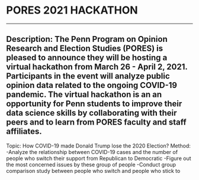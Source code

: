 # PORES 2021 HACKATHON
------
Description: The Penn Program on Opinion Research and Election Studies (PORES) is pleased to announce they will be hosting a virtual hackathon from 
March 26 - April 2, 2021. Participants in the event will analyze public opinion data related to the ongoing COVID-19 pandemic. The virtual hackathon 
is an an opportunity for Penn students to improve their data science skills by collaborating with their peers and to learn from PORES faculty and staff affiliates.
------
Topic: How COVID-19 made Donald Trump lose the 2020 Election?
Method: 
-Analyze the relationship between COVID-19 cases and the number of people who switch their support from Republican to Democratic
-Figure out the most concerned issues by these group of people
-Conduct group comparison study between people who switch and people who stick to

